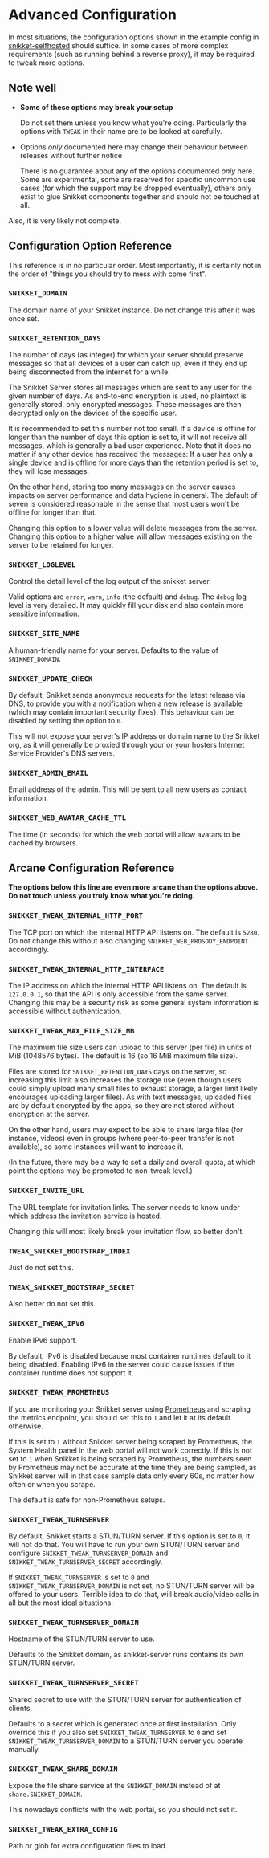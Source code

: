 # Advanced Configuration

In most situations, the configuration options shown in the example config in
[snikket-selfhosted](https://github.com/snikket-im/snikket-selfhosted/blob/main/snikket.conf.example) should suffice. In some cases of more complex requirements (such as running behind a reverse proxy), it may be required to tweak more options.

## Note well

- **Some of these options may break your setup**

  Do not set them unless you know what you're doing. Particularly the options with `TWEAK` in their name are to be looked at carefully.

- Options *only* documented here may change their behaviour between releases without further notice

  There is no guarantee about any of the options documented *only* here. Some are experimental, some are reserved for specific uncommon use cases (for which the support may be dropped eventually), others only exist to glue Snikket components together and should not be touched at all.

Also, it is very likely not complete.

## Configuration Option Reference

This reference is in no particular order. Most importantly, it is certainly not in the order of "things you should try to mess with come first".

### `SNIKKET_DOMAIN`

The domain name of your Snikket instance. Do not change this after it was once set.

### `SNIKKET_RETENTION_DAYS`

The number of days (as integer) for which your server should preserve messages so that all devices of a user can catch up, even if they end up being disconnected from the internet for a while.

The Snikket Server stores all messages which are sent to any user for the given number of days. As end-to-end encryption is used, no plaintext is generally stored, only encrypted messages. These messages are then decrypted only on the devices of the specific user.

It is recommended to set this number not too small. If a device is offline for longer than the number of days this option is set to, it will not receive all messages, which is generally a bad user experience. Note that it does no matter if any other device has received the messages: If a user has only a single device and is offline for more days than the retention period is set to, they will lose messages.

On the other hand, storing too many messages on the server causes impacts on server performance and data hygiene in general. The default of seven is considered reasonable in the sense that most users won't be offline for longer than that.

Changing this option to a lower value will delete messages from the server. Changing this option to a higher value will allow messages existing on the server to be retained for longer.

### `SNIKKET_LOGLEVEL`

Control the detail level of the log output of the snikket server.

Valid options are `error`, `warn`, `info` (the default) and `debug`. The `debug` log level is very detailed. It may quickly fill your disk and also contain more sensitive information.

### `SNIKKET_SITE_NAME`

A human-friendly name for your server. Defaults to the value of `SNIKKET_DOMAIN`.

### `SNIKKET_UPDATE_CHECK`

By default, Snikket sends anonymous requests for the latest release via DNS, to provide you with a notification when a new release is available (which may contain important security fixes). This behaviour can be disabled by setting the option to `0`.

This will not expose your server's IP address or domain name to the Snikket org, as it will generally be proxied through your or your hosters Internet Service Provider's DNS servers.

### `SNIKKET_ADMIN_EMAIL`

Email address of the admin. This will be sent to all new users as contact information.

### `SNIKKET_WEB_AVATAR_CACHE_TTL`

The time (in seconds) for which the web portal will allow avatars to be cached by browsers.


## Arcane Configuration Reference

**The options below this line are even more arcane than the options above. Do not touch unless you truly know what you're doing.**

### `SNIKKET_TWEAK_INTERNAL_HTTP_PORT`

The TCP port on which the internal HTTP API listens on. The default is `5280`. Do not change this without also changing `SNIKKET_WEB_PROSODY_ENDPOINT` accordingly.

### `SNIKKET_TWEAK_INTERNAL_HTTP_INTERFACE`

The IP address on which the internal HTTP API listens on. The default is `127.0.0.1`, so that the API is only accessible from the same server. Changing this may be a security risk as some general system information is accessible without authentication.

### `SNIKKET_TWEAK_MAX_FILE_SIZE_MB`

The maximum file size users can upload to this server (per file) in units of MiB (1048576 bytes). The default is 16 (so 16 MiB maximum file size).

Files are stored for `SNIKKET_RETENTION_DAYS` days on the server, so increasing this limit also increases the storage use (even though users could simply upload many small files to exhaust storage, a larger limit likely encourages uploading larger files). As with text messages, uploaded files are by default encrypted by the apps, so they are not stored without encryption at the server.

On the other hand, users may expect to be able to share large files (for instance, videos) even in groups (where peer-to-peer transfer is not available), so some instances will want to increase it.

(In the future, there may be a way to set a daily and overall quota, at which point the options may be promoted to non-tweak level.)

### `SNIKKET_INVITE_URL`

The URL template for invitation links. The server needs to know under which address the invitation service is hosted.

Changing this will most likely break your invitation flow, so better don't.

### `TWEAK_SNIKKET_BOOTSTRAP_INDEX`

Just do not set this.

### `TWEAK_SNIKKET_BOOTSTRAP_SECRET`

Also better do not set this.

### `SNIKKET_TWEAK_IPV6`

Enable IPv6 support.

By default, IPv6 is disabled because most container runtimes default to it being disabled. Enabling IPv6 in the server could cause issues if the container runtime does not support it.

### `SNIKKET_TWEAK_PROMETHEUS`

If you are monitoring your Snikket server using [Prometheus](https://prometheus.io/) and scraping the metrics endpoint, you should set this to `1` and let it at its default otherwise.

If this is set to `1` without Snikket server being scraped by Prometheus, the System Health panel in the web portal will not work correctly. If this is not set to `1` when Snikket is being scraped by Prometheus, the numbers seen by Prometheus may not be accurate at the time they are being sampled, as Snikket server will in that case sample data only every 60s, no matter how often or when you scrape.

The default is safe for non-Prometheus setups.

### `SNIKKET_TWEAK_TURNSERVER`

By default, Snikket starts a STUN/TURN server. If this option is set to `0`, it will not do that. You will have to run your own STUN/TURN server and configure `SNIKKET_TWEAK_TURNSERVER_DOMAIN` and `SNIKKET_TWEAK_TURNSERVER_SECRET` accordingly.

If `SNIKKET_TWEAK_TURNSERVER` is set to `0` and `SNIKKET_TWEAK_TURNSERVER_DOMAIN` is not set, no STUN/TURN server will be offered to your users. Terrible idea to do that, will break audio/video calls in all but the most ideal situations.

### `SNIKKET_TWEAK_TURNSERVER_DOMAIN`

Hostname of the STUN/TURN server to use.

Defaults to the Snikket domain, as snikket-server runs contains its own STUN/TURN server.

### `SNIKKET_TWEAK_TURNSERVER_SECRET`

Shared secret to use with the STUN/TURN server for authentication of clients.

Defaults to a secret which is generated once at first installation. Only override this if you also set `SNIKKET_TWEAK_TURNSERVER` to `0` and set `SNIKKET_TWEAK_TURNSERVER_DOMAIN` to a STUN/TURN server you operate manually.

### `SNIKKET_TWEAK_SHARE_DOMAIN`

Expose the file share service at the `SNIKKET_DOMAIN` instead of at `share.SNIKKET_DOMAIN`.

This nowadays conflicts with the web portal, so you should not set it.

### `SNIKKET_TWEAK_EXTRA_CONFIG`

Path or glob for extra configuration files to load.
